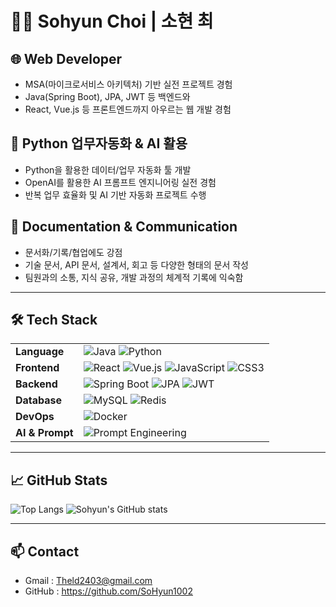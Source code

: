 # 👩‍💻 Sohyun Choi | 소현 최

## 🌐 Web Developer
- MSA(마이크로서비스 아키텍처) 기반 실전 프로젝트 경험
- Java(Spring Boot), JPA, JWT 등 백엔드와
- React, Vue.js 등 프론트엔드까지 아우르는 웹 개발 경험

## 🤖 Python 업무자동화 & AI 활용
- Python을 활용한 데이터/업무 자동화 툴 개발
- OpenAI를 활용한 AI 프롬프트 엔지니어링 실전 경험
- 반복 업무 효율화 및 AI 기반 자동화 프로젝트 수행

## 📝 Documentation & Communication
- 문서화/기록/협업에도 강점  
- 기술 문서, API 문서, 설계서, 회고 등 다양한 형태의 문서 작성  
- 팀원과의 소통, 지식 공유, 개발 과정의 체계적 기록에 익숙함


---

## 🛠️ Tech Stack

|         |                                                                                                                                                              |
|---------|--------------------------------------------------------------------------------------------------------------------------------------------------------------|
| **Language**    | ![Java](https://img.shields.io/badge/Java-007396?style=flat&logo=java&logoColor=white) ![Python](https://img.shields.io/badge/Python-3776AB?style=flat&logo=python&logoColor=white) |
| **Frontend**    | ![React](https://img.shields.io/badge/React-61DAFB?style=flat&logo=react&logoColor=black) ![Vue.js](https://img.shields.io/badge/Vue.js-4FC08D?style=flat&logo=vue.js&logoColor=white) ![JavaScript](https://img.shields.io/badge/JavaScript-F7DF1E?style=flat&logo=javascript&logoColor=black) ![CSS3](https://img.shields.io/badge/CSS3-1572B6?style=flat&logo=css3&logoColor=white) |
| **Backend**     | ![Spring Boot](https://img.shields.io/badge/Spring_Boot-6DB33F?style=flat&logo=spring-boot&logoColor=white) ![JPA](https://img.shields.io/badge/JPA-59666C?style=flat&logo=hibernate&logoColor=white) ![JWT](https://img.shields.io/badge/JWT-000000?style=flat&logo=JSON%20web%20tokens&logoColor=white) |
| **Database**    | ![MySQL](https://img.shields.io/badge/MySQL-4479A1?style=flat&logo=mysql&logoColor=white) ![Redis](https://img.shields.io/badge/Redis-DC382D?style=flat&logo=redis&logoColor=white) |
| **DevOps**      | ![Docker](https://img.shields.io/badge/Docker-2496ED?style=flat&logo=docker&logoColor=white)                                                          |
| **AI & Prompt** | ![Prompt Engineering](https://img.shields.io/badge/Prompt%20Engineering-FFD600?style=flat&logo=openai&logoColor=black)                                 |


---

## 📈 GitHub Stats

![Top Langs](https://github-readme-stats.vercel.app/api/top-langs/?username=SoHyun1002&layout=compact)
![Sohyun's GitHub stats](https://github-readme-stats.vercel.app/api?username=SoHyun1002&show_icons=true)

---

## 📫 Contact

- Gmail : Theld2403@gmail.com
- GitHub : https://github.com/SoHyun1002
